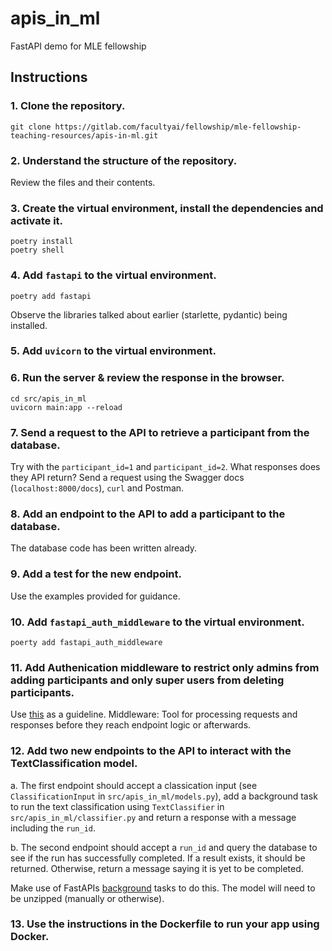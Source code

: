 # apis_in_ml

FastAPI demo for MLE fellowship

## Instructions
### 1. Clone the repository.
```
git clone https://gitlab.com/facultyai/fellowship/mle-fellowship-teaching-resources/apis-in-ml.git
```

### 2. Understand the structure of the repository.
Review the files and their contents.

### 3. Create the virtual environment, install the dependencies and activate it.
```
poetry install
poetry shell
```

### 4. Add `fastapi` to the virtual environment.
```
poetry add fastapi
```
Observe the libraries talked about earlier (starlette, pydantic) being installed.

### 5. Add `uvicorn` to the virtual environment.

### 6. Run the server & review the response in the browser.
```
cd src/apis_in_ml
uvicorn main:app --reload
```

### 7. Send a request to the API to retrieve a participant from the database.
Try with the `participant_id=1` and `participant_id=2`. What responses does they API return?
Send a request using the Swagger docs (`localhost:8000/docs`), `curl` and Postman.

### 8. Add an endpoint to the API to add a participant to the database.
The database code has been written already.

### 9. Add a test for the new endpoint.
Use the examples provided for guidance.

### 10. Add `fastapi_auth_middleware` to the virtual environment.
```
poerty add fastapi_auth_middleware
```

### 11. Add Authenication middleware to restrict only admins from adding participants and only super users from deleting participants.
Use [this](https://fastapi-auth-middleware.code-specialist.com/) as a guideline.
Middleware: Tool for processing requests and responses before they reach endpoint logic or afterwards.

### 12. Add two new endpoints to the API to interact with the TextClassification model. 
a. The first endpoint should accept a classication input (see `ClassificationInput` in `src/apis_in_ml/models.py`), add a background task to run the text classification using `TextClassifier` in `src/apis_in_ml/classifier.py` and return a response with a message including the `run_id`. 

b. The second endpoint should accept a `run_id` and query the database to see if the run has successfully completed. If a result exists, it should be returned. Otherwise, return a message saying it is yet to be completed.

Make use of FastAPIs [background](https://fastapi.tiangolo.com/tutorial/background-tasks/) tasks to do this.
The model will need to be unzipped (manually or otherwise).

### 13. Use the instructions in the Dockerfile to run your app using Docker.